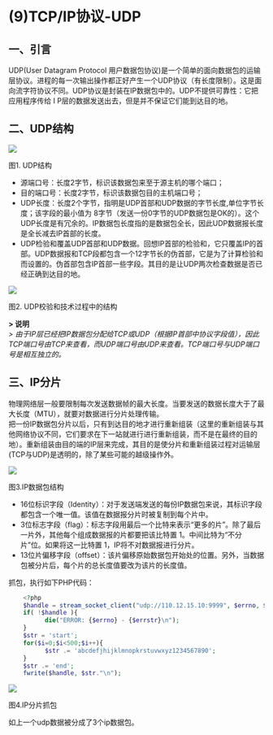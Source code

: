 # (9)TCP/IP协议-UDP


## 一、引言

UDP(User Datagram Protocol 用户数据包协议)是一个简单的面向数据包的运输层协议。进程的每一次输出操作都正好产生一个UDP协议（有长度限制）。这是面向流字符协议不同。UDP协议是封装在IP数据包中的。UDP不提供可靠性：它把应用程序传给 I P层的数据发送出去，但是并不保证它们能到达目的地。

## 二、UDP结构

![][1]



图1. UDP结构

* 源端口号：长度2字节，标识该数据包来至于源主机的哪个端口；
* 目的端口号：长度2字节，标识该数据包目的主机端口号；
* UDP长度：长度2个字节，指明是UDP首部和UDP数据的字节长度,单位字节长度；该字段的最小值为 8字节（发送一份0字节的UDP数据包是OK的）。这个UDP长度是有冗余的。IP数据包长度指的是数据包全长，因此UDP数据报长度是全长减去IP首部的长度。
* UDP检验和覆盖UDP首部和UDP数据。回想IP首部的检验和，它只覆盖IP的首部。UDP数据报和TCP段都包含一个12字节长的伪首部，它是为了计算检验和而设置的。伪首部包含IP首部一些字段。其目的是让UDP两次检查数据是否已经正确到达目的地。

![][2]



图2. UDP校验和技术过程中的结构


**> 说明**  
_>  由于IP层已经把IP数据包分配给TCP或UDP（根据IP首部中协议字段值），因此TCP端口号由TCP来查看，而UDP端口号由UDP来查看。TCP端口号与UDP端口号是相互独立的。_

## 三、IP分片

物理网络层一般要限制每次发送数据帧的最大长度。当要发送的数据长度大于了最大长度（MTU），就要对数据进行分片处理传输。  
把一份IP数据包分片以后，只有到达目的地才进行重新组装（这里的重新组装与其他网络协议不同，它们要求在下一站就进行进行重新组装，而不是在最终的目的地）。重新组装由目的端的IP层来完成，其目的是使分片和重新组装过程对运输层(TCP与UDP)是透明的，除了某些可能的越级操作外。

![][3]



图3.IP数据包结构

* 16位标识字段（Identity）：对于发送端发送的每份IP数据包来说，其标识字段都包含一个唯一值。该值在数据报分片时被复制到每个片中。
* 3位标志字段（flag）：标志字段用最后一个比特来表示“更多的片”。除了最后一片外，其他每个组成数据报的片都要把该比特置 1。中间比特为“不分片”位。如果将这一比特置 1，IP将不对数据报进行分片。
* 13位片偏移字段（offset）：该片偏移原始数据包开始处的位置。另外，当数据包被分片后，每个片的总长度值要改为该片的长度值。

抓包，执行如下PHP代码：

```php
    <?php
    $handle = stream_socket_client("udp://110.12.15.10:9999", $errno, $errstr);
    if( !$handle ){    
          die("ERROR: {$errno} - {$errstr}\n");
    }
    $str = 'start';
    for($i=0;$i<500;$i++){    
          $str .= 'abcdefjhijklmnopkrstuvwxyz1234567890';
    }
    $str .= 'end';
    fwrite($handle, $str."\n");
```
![][4]



图4.IP分片抓包

  
如上一个udp数据被分成了3个ip数据包。

[1]: ./img/301894-dcfad9847090577a.png
[2]: ./img/301894-b4a32c00136be9da.png
[3]: ./img/301894-54f6bfb0951a452a.png
[4]: ./img/301894-6ecf9fee9d929489.png